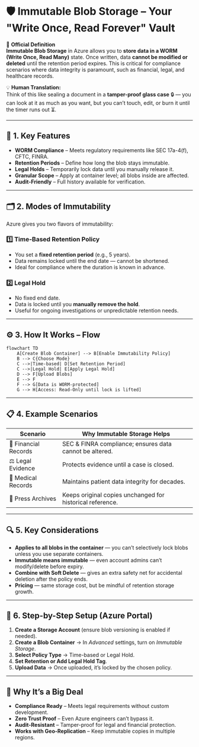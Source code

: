 # 🛡️ Immutable Blob Storage – Your "Write Once, Read Forever" Vault

📌 **Official Definition**  
**Immutable Blob Storage** in Azure allows you to **store data in a WORM (Write Once, Read Many)** state. Once written, data **cannot be modified or deleted** until the retention period expires.
This is critical for compliance scenarios where data integrity is paramount, such as financial, legal, and healthcare records.

💡 **Human Translation:**  
Think of this like sealing a document in a **tamper-proof glass case** 🔒 — you can look at it as much as you want, but you can’t touch, edit, or burn it until the timer runs out ⏳.

---

## 🧩 1. Key Features

- **WORM Compliance** – Meets regulatory requirements like SEC 17a-4(f), CFTC, FINRA.
- **Retention Periods** – Define how long the blob stays immutable.
- **Legal Holds** – Temporarily lock data until you manually release it.
- **Granular Scope** – Apply at container level; all blobs inside are affected.
- **Audit-Friendly** – Full history available for verification.

---

## 🗂️ 2. Modes of Immutability

Azure gives you two flavors of immutability:

### 1️⃣ **Time-Based Retention Policy**

- You set a **fixed retention period** (e.g., 5 years).
- Data remains locked until the end date — cannot be shortened.
- Ideal for compliance where the duration is known in advance.

### 2️⃣ **Legal Hold**

- No fixed end date.
- Data is locked until you **manually remove the hold**.
- Useful for ongoing investigations or unpredictable retention needs.

---

## ⚙️ 3. How It Works – Flow

```mermaid
flowchart TD
    A[Create Blob Container] --> B[Enable Immutability Policy]
    B --> C{Choose Mode}
    C -->|Time-based| D[Set Retention Period]
    C -->|Legal Hold| E[Apply Legal Hold]
    D --> F[Upload Blobs]
    E --> F
    F --> G[Data is WORM-protected]
    G --> H[Access: Read-Only until lock is lifted]
```

---

## 📋 4. Example Scenarios

| Scenario             | Why Immutable Storage Helps                               |
| -------------------- | --------------------------------------------------------- |
| 🏦 Financial Records | SEC & FINRA compliance; ensures data cannot be altered.   |
| ⚖️ Legal Evidence    | Protects evidence until a case is closed.                 |
| 🏥 Medical Records   | Maintains patient data integrity for decades.             |
| 📰 Press Archives    | Keeps original copies unchanged for historical reference. |

---

## 🔍 5. Key Considerations

- **Applies to all blobs in the container** — you can’t selectively lock blobs unless you use separate containers.
- **Immutable means immutable** — even account admins can’t modify/delete before expiry.
- **Combine with Soft Delete** — gives an extra safety net for accidental deletion after the policy ends.
- **Pricing** — same storage cost, but be mindful of retention storage growth.

---

## 🚀 6. Step-by-Step Setup (Azure Portal)

1. **Create a Storage Account** (ensure blob versioning is enabled if needed).
2. **Create a Blob Container** → In _Advanced_ settings, turn on _Immutable Storage_.
3. **Select Policy Type** → Time-based or Legal Hold.
4. **Set Retention or Add Legal Hold Tag**.
5. **Upload Data** → Once uploaded, it’s locked by the chosen policy.

---

## 🎯 Why It’s a Big Deal

- **Compliance Ready** – Meets legal requirements without custom development.
- **Zero Trust Proof** – Even Azure engineers can’t bypass it.
- **Audit-Resistant** – Tamper-proof for legal and financial protection.
- **Works with Geo-Replication** – Keep immutable copies in multiple regions.
